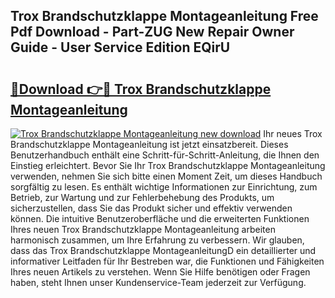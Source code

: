 ## Trox Brandschutzklappe Montageanleitung Free Pdf Download - Part-ZUG New Repair Owner Guide - User Service Edition EQirU

# <h2><a href="http://df6xe7.blite.top/?on=Trox+Brandschutzklappe+Montageanleitung">🔗Download 👉🔴 Trox Brandschutzklappe Montageanleitung</a></h2>

[![Trox Brandschutzklappe Montageanleitung new download](https://i.imgur.com/lujVjoI.png)](http://df6xe7.blite.top/?on=Trox+Brandschutzklappe+Montageanleitung)
Ihr neues Trox Brandschutzklappe Montageanleitung ist jetzt einsatzbereit. Dieses Benutzerhandbuch enthält eine Schritt-für-Schritt-Anleitung, die Ihnen den Einstieg erleichtert. Bevor Sie Ihr Trox Brandschutzklappe Montageanleitung verwenden, nehmen Sie sich bitte einen Moment Zeit, um dieses Handbuch sorgfältig zu lesen. Es enthält wichtige Informationen zur Einrichtung, zum Betrieb, zur Wartung und zur Fehlerbehebung des Produkts, um sicherzustellen, dass Sie das Produkt sicher und effektiv verwenden können. Die intuitive Benutzeroberfläche und die erweiterten Funktionen Ihres neuen Trox Brandschutzklappe Montageanleitung arbeiten harmonisch zusammen, um Ihre Erfahrung zu verbessern. Wir glauben, dass das Trox Brandschutzklappe MontageanleitungD ein detaillierter und informativer Leitfaden für Ihr Bestreben war, die Funktionen und Fähigkeiten Ihres neuen Artikels zu verstehen. Wenn Sie Hilfe benötigen oder Fragen haben, steht Ihnen unser Kundenservice-Team jederzeit zur Verfügung.

